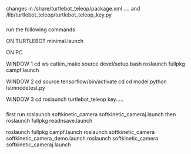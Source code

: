 changes in 
/share/turtlebot_teleop/package.xml .... and
/lib/turtlebot_teleop/turtlebot_teleop_key.py



#####

run the following commands

ON TURTLEBOT
minimal.launch

ON PC

WINDOW 1
cd ws
catkin_make
source devel/setup.bash
roslaunch fullpkg campf.launch

WINDOW 2
cd
source tensorflow/bin/activate
cd 
cd model
python lstmnodetest.py

WINDOW 3
cd
roslaunch turtlebot_teleop key.....

#####


first run roslaunch softkinetic_camera softkinetic_cameraj.launch 
then roslaunch fullpkg readnsave.launch




roslaunch fullpkg campf.launch
roslaunch softkinetic_camera softkinetic_camera_demo.launch
roslaunch softkinetic_camera softkinetic_cameraj.launch
